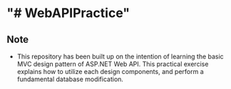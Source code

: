"# WebAPIPractice" 
==============================================================

## Note
- This repository has been built up on the intention of
learning the basic MVC design pattern of ASP.NET Web API.
This practical exercise explains how to utilize each design
components, and perform a fundamental database modification.
